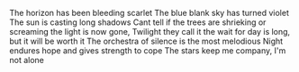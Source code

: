 The horizon has been bleeding scarlet 
The blue blank sky has turned violet
The sun is casting long shadows 
Cant tell if the trees are shrieking or screaming
the light is now gone, Twilight they call it
the wait for day is long, but it will be worth it
The orchestra of silence is the most melodious 
Night endures hope and gives strength to cope
The stars keep me company, I'm not alone








